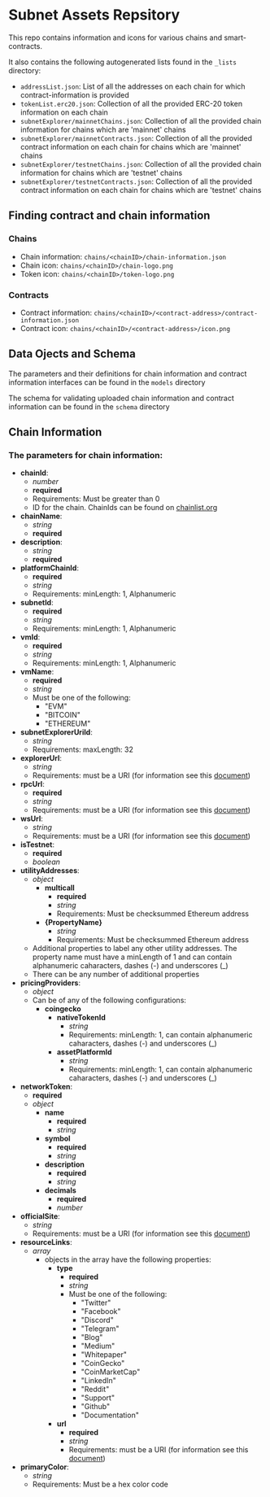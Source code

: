 # Subnet Assets Repsitory
This repo contains information and icons for various chains and smart-contracts.

It also contains the following autogenerated lists found in the `_lists` directory:
- `addressList.json`: List of all the addresses on each chain for which contract-information is provided
- `tokenList.erc20.json`: Collection of all the provided ERC-20 token information on each chain
- `subnetExplorer/mainnetChains.json`: Collection of all the provided chain information for chains which are 'mainnet' chains
- `subnetExplorer/mainnetContracts.json`: Collection of all the provided contract information on each chain for chains which are 'mainnet' chains
- `subnetExplorer/testnetChains.json`: Collection of all the provided chain information for chains which are 'testnet' chains
- `subnetExplorer/testnetContracts.json`: Collection of all the provided contract information on each chain for chains which are 'testnet' chains

## Finding contract and chain information

### Chains
- Chain information: `chains/<chainID>/chain-information.json`
- Chain icon: `chains/<chainID>/chain-logo.png`
- Token icon: `chains/<chainID>/token-logo.png`

### Contracts
- Contract information: `chains/<chainID>/<contract-address>/contract-information.json`
- Contract icon: `chains/<chainID>/<contract-address>/icon.png`

## Data Ojects and Schema
The parameters and their definitions for chain information and contract information interfaces can be found in the `models` directory

The schema for validating uploaded chain information and contract information can be found in the `schema` directory

## Chain Information
### The parameters for chain information:
<!-- Add descriptions for each parameter -->
- **chainId**:
  - *number*
  - **required** 
  - Requirements: Must be greater than 0
  - ID for the chain. ChainIds can be found on [chainlist.org](https://chainlist.org/)
- **chainName**:
  - *string*
  - **required**
- **description**:
  - *string*
  - **required**
- **platformChainId**:
  - **required**
  - *string*
  - Requirements: minLength: 1, Alphanumeric
- **subnetId**:
  - **required**
  - *string*
  - Requirements: minLength: 1, Alphanumeric
- **vmId**:
  - **required**
  - *string*
  - Requirements: minLength: 1, Alphanumeric
- **vmName**:
  - **required**
  - *string*
  - Must be one of the following: 
    - "EVM"
    - "BITCOIN"
    - "ETHEREUM"
- **subnetExplorerUriId**:
  - *string*
  - Requirements: maxLength: 32
- **explorerUrl**:
  - *string*
  - Requirements: must be a URI (for information see this [document](https://datatracker.ietf.org/doc/html/rfc3986))
- **rpcUrl**:
  - **required**
  - *string*
  - Requirements: must be a URI (for information see this [document](https://datatracker.ietf.org/doc/html/rfc3986))
- **wsUrl**:
  - *string*
  - Requirements: must be a URI (for information see this [document](https://datatracker.ietf.org/doc/html/rfc3986))
- **isTestnet**:
  - **required**
  - *boolean*
- **utilityAddresses**:
  - *object*
    - **multicall**
      - **required**
      - *string*
      - Requirements: Must be checksummed Ethereum address 
    - **{PropertyName}**
      - *string*
      - Requirements: Must be checksummed Ethereum address 
  - Additional properties to label any other utility addresses. The property name must have a minLength of 1 and can contain alphanumeric caharacters, dashes (-) and underscores (_)
  - There can be any number of additional properties
- **pricingProviders**:
  - *object*
  - Can be of any of the following configurations:
    - **coingecko**
      - **nativeTokenId**
        - *string*
        - Requirements: minLength: 1, can contain alphanumeric caharacters, dashes (-) and underscores (_)
      - **assetPlatformId**
        - *string*
        - Requirements: minLength: 1, can contain alphanumeric caharacters, dashes (-) and underscores (_)
- **networkToken**:
  - **required**
  - *object*
    - **name**
      - **required**
      - *string*
    - **symbol**
      - **required**
      - *string*
    - **description**
      - **required**
      - *string*
    - **decimals**
      - **required** 
      - *number*
- **officialSite**:
  - *string*
  - Requirements: must be a URI (for information see this [document](https://datatracker.ietf.org/doc/html/rfc3986))
- **resourceLinks**:
  - *array*
    - objects in the array have the following properties:
      - **type**
        - **required**
        - *string*
        - Must be one of the following:
          - "Twitter"
          - "Facebook"
          - "Discord"
          - "Telegram"
          - "Blog"
          - "Medium"
          - "Whitepaper"
          - "CoinGecko"
          - "CoinMarketCap"
          - "LinkedIn"
          - "Reddit"
          - "Support"
          - "Github"
          - "Documentation"
      - **url**
        - **required**
        - *string*
        - Requirements: must be a URI (for information see this [document](https://datatracker.ietf.org/doc/html/rfc3986))
- **primaryColor**:
  - *string*
  - Requirements: Must be a hex color code